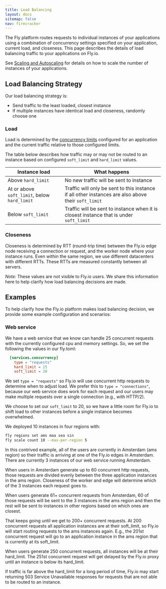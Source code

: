 ```yaml
---
title: Load Balancing
layout: docs
sitemap: false
nav: firecracker
---
```


The Fly platform routes requests to individual instances of your applications using a combination of concurrency settings specified on your application, current load, and closeness. This page describes the details of load balancing traffic to your applications on Fly.io.

See [Scaling and Autoscaling](docs/reference/scaling) for details on how to scale the number of instances of your applications.

## Load Balancing Strategy

Our load balancing strategy is:
* Send traffic to the least loaded, closest instance
* If multiple instances have identical load and closeness, randomly choose one


### Load

Load is determined by the [concurrency limits](/docs/reference/configuration#services-concurrency) configured for an application and the current traffic relative to those configured limits.

The table below describes how traffic may or may not be routed to an instance based on configured `soft_limit` and `hard_limit` values.

| Instance load | What happens |
|---|---|
| Above `hard_limit` | No new traffic will be sent to instance |
| At or above `soft_limit`, below `hard_limit` | Traffic will only be sent to this instance if all other instances are also above their `soft_limit` |
| Below `soft_limit` | Traffic will be sent to instance when it is closest instance that is under `soft_limit` |

### Closeness

Closeness is determined by RTT (round-trip time) between the Fly.io edge node receiving a connection or request, and the worker node where your instance runs. Even within the same region, we use different datacenters with different RTTs. These RTTs are measured constantly between all servers.

*Note:* These values are not visible to Fly.io users. We share this information here to help clarify how load balancing decisions are made.

## Examples

To help clarify how the Fly.io platform makes load balancing decision, we provide some example configuration and scenarios:

### Web service

We have a web service that we know can handle 25 concurrent requests with the currently configured cpu and memory settings. So, we set the following the values in our fly.toml:

```toml
  [services.concurrency]
    type = "requests"
    hard_limit = 25
    soft_limit = 20
```

We set `type = "requests"` so Fly.io will use concurrent http requests to determine when to adjust load. We prefer this to `type = "connections"`, because our web service does work for each request and our users may make multiple requests over a single connection (e.g., with HTTP/2).

We choose to set our `soft_limit` to 20, so we have a little room for Fly.io to shift load to other instances before a single instance becomes overwhelmed.

We deployed 10 instances in four regions with:

```bash
fly regions set ams maa sea sin
fly scale count 10 --max-per-region 5
```

In this contrived example, all of the users are currently in Amsterdam (ams region) so their traffic is arriving at one of the Fly.io edges in Amsterdam. There are currently 3 instances of our web service running Amsterdam.

When users in Amsterdam generate up to 60 concurrent http requests, those requests are divided evenly between the three application instances in the ams region. Closeness of the worker and edge will determine which of the 3 instances each request goes to.

When users generate 61+ concurrent requests from Amsterdam, 60 of those requests will be sent to the 3 instances in the ams region and then the rest will be sent to instances in other regions based on which ones are closest.

That keeps going until we get to 200+ concurrent requests. At 200 concurrent requests all application instances are at their soft_limit, so Fly.io will start routing requests to the ams instances again. E.g., the 201st concurrent request will go to an application instance in the ams region that is currently at its soft_limit.

When users generate 250 concurrent requests, all instances will be at their hard_limit. The 251st concurrent request will get delayed by the Fly.io proxy until an instance is below its hard_limit.

If traffic is far above the hard_limit for a long period of time, Fly.io may start returning 503 Service Unavailable responses for requests that are not able to be routed to an instance.
